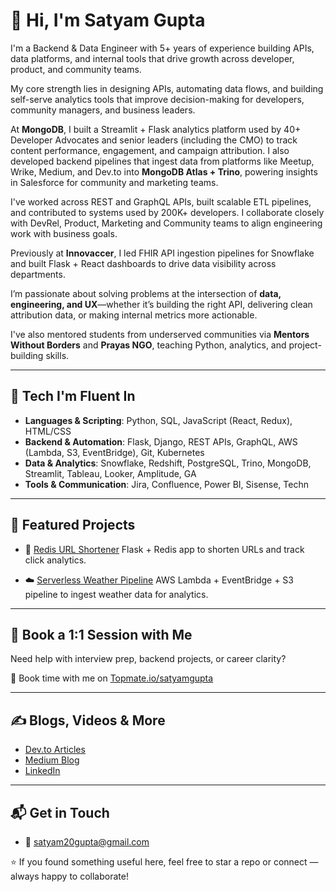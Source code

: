 # 👋 Hi, I'm Satyam Gupta

I'm a Backend & Data Engineer with 5+ years of experience building APIs, data platforms, and internal tools that drive growth across developer, product, and community teams.

My core strength lies in designing APIs, automating data flows, and building self-serve analytics tools that improve decision-making for developers, community managers, and business leaders.

At **MongoDB**, I built a Streamlit + Flask analytics platform used by 40+ Developer Advocates and senior leaders (including the CMO) to track content performance, engagement, and campaign attribution. I also developed backend pipelines that ingest data from platforms like Meetup, Wrike, Medium, and Dev.to into **MongoDB Atlas + Trino**, powering insights in Salesforce for community and marketing teams.

I've worked across REST and GraphQL APIs, built scalable ETL pipelines, and contributed to systems used by 200K+ developers. I collaborate closely with DevRel, Product, Marketing and Community teams to align engineering work with business goals.

Previously at **Innovaccer**, I led FHIR API ingestion pipelines for Snowflake and built Flask + React dashboards to drive data visibility across departments.

I’m passionate about solving problems at the intersection of **data, engineering, and UX**—whether it’s building the right API, delivering clean attribution data, or making internal metrics more actionable.

I've also mentored students from underserved communities via **Mentors Without Borders** and **Prayas NGO**, teaching Python, analytics, and project-building skills.

---

## 🔧 Tech I'm Fluent In

- **Languages & Scripting**: Python, SQL, JavaScript (React, Redux), HTML/CSS  
- **Backend & Automation**: Flask, Django, REST APIs, GraphQL, AWS (Lambda, S3, EventBridge), Git, Kubernetes  
- **Data & Analytics**: Snowflake, Redshift, PostgreSQL, Trino, MongoDB, Streamlit, Tableau, Looker, Amplitude, GA  
- **Tools & Communication**: Jira, Confluence, Power BI, Sisense, Techn

---

## 🚀 Featured Projects

- 🔗 [Redis URL Shortener](https://github.com/Satyam-gupta20/url_shortener_using_redis_flask)
  Flask + Redis app to shorten URLs and track click analytics.  


- ☁️ [Serverless Weather Pipeline](https://github.com/Satyam-gupta20/aws_serverless_data_weather_fetcher) 
  AWS Lambda + EventBridge + S3 pipeline to ingest weather data for analytics.  

---

## 🧠 Book a 1:1 Session with Me

Need help with interview prep, backend projects, or career clarity?

📅 Book time with me on [Topmate.io/satyamgupta](https://topmate.io/satyamgupta)

---

## ✍️ Blogs, Videos & More

- [Dev.to Articles](https://dev.to/satyam_gupta)
- [Medium Blog](https://medium.com/@satyamg)
- [LinkedIn](https://www.linkedin.com/in/satyam20/)

---

## 📬 Get in Touch
- 📧 [satyam20gupta@gmail.com](mailto:satyam20gupta@gmail.com)

⭐ If you found something useful here, feel free to star a repo or connect — always happy to collaborate!



